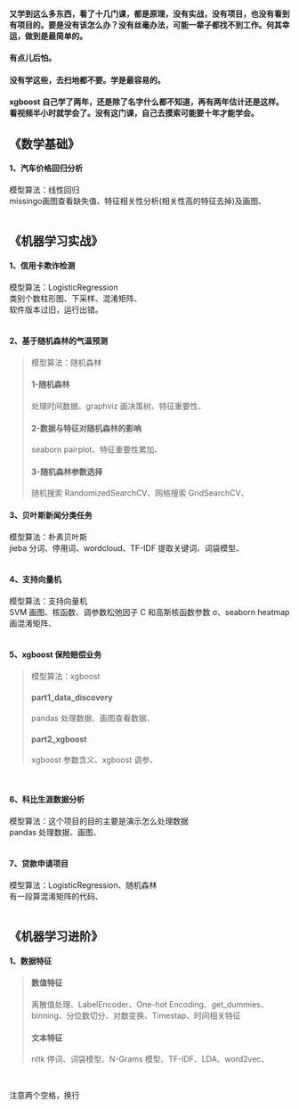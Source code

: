 #### 又学到这么多东西，看了十几门课，都是原理，没有实战，没有项目，也没有看到有项目的。要是没有该怎么办？没有丝毫办法，可能一辈子都找不到工作。何其幸运，做到是最简单的。

#### 有点儿后怕。

#### 没有学这些，去扫地都不要。学是最容易的。

#### xgboost 自己学了两年，还是除了名字什么都不知道，再有两年估计还是这样。看视频半小时就学会了。没有这门课，自己去摸索可能要十年才能学会。

## 《数学基础》
#### 1、汽车价格回归分析  
模型算法：线性回归  
missingo画图查看缺失值、特征相关性分析(相关性高的特征去掉)及画图、 
<br>
<br>

## 《机器学习实战》
#### 1、信用卡欺诈检测  
模型算法：LogisticRegression  
类别个数柱形图、下采样、混淆矩阵、  
软件版本过旧，运行出错。
<br>
<br>

#### 2、基于随机森林的气温预测
>模型算法：随机森林 
>
>#### 1-随机森林
>处理时间数据、graphviz 画决策树、特征重要性、 
>
>#### 2-数据与特征对随机森林的影响
>seaborn pairplot、特征重要性累加、
>
>#### 3-随机森林参数选择 
>随机搜索 RandomizedSearchCV、网格搜索 GridSearchCV、

#### 3、贝叶斯新闻分类任务
模型算法：朴素贝叶斯  
jieba 分词、停用词、wordcloud、TF-IDF 提取关键词、词袋模型、
<br>
<br>

#### 4、支持向量机
模型算法：支持向量机  
SVM 画图、核函数、调参数松弛因子 C 和高斯核函数参数 σ、seaborn heatmap 画混淆矩阵、
<br>
<br>

#### 5、xgboost 保险赔偿业务 
>模型算法：xgboost 
> 
>#### part1_data_discovery 
>pandas 处理数据、画图查看数据、
> 
>#### part2_xgboost 
>xgboost 参数含义、xgboost 调参、
<br> 

#### 6、科比生涯数据分析 
模型算法：这个项目的目的主要是演示怎么处理数据  
pandas 处理数据、画图、  
<br>

#### 7、贷款申请项目
模型算法：LogisticRegression、随机森林  
有一段算混淆矩阵的代码、
<br>
<br>

## 《机器学习进阶》
#### 1、数据特征
>#### 数值特征
>离散值处理、LabelEncoder、One-hot Encoding、get_dummies、binning、分位数切分、对数变换、Timestap、时间相关特征
>
>#### 文本特征
>nltk 停词、词袋模型、N-Grams 模型、TF-IDF、LDA、word2vec、
<br>




注意两个空格，换行
